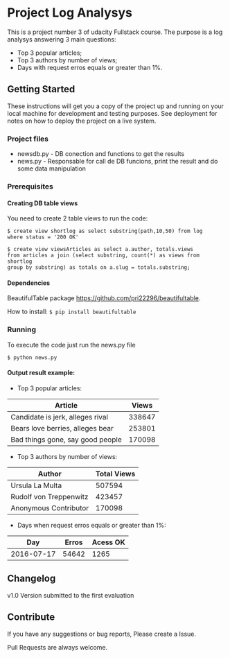 # Project Log Analysys

This is a project number 3 of udacity Fullstack course. The purpose is a log analysys answering 3 main questions:
- Top 3 popular articles;
- Top 3 authors by number of views;
- Days with request erros equals or greater than 1%.

## Getting Started

These instructions will get you a copy of the project up and running on your local machine for development and testing purposes. See deployment for notes on how to deploy the project on a live system.

### Project files
  - newsdb.py - DB conection and functions to get the results
  - news.py - Responsable for call de DB funcions, print the result and do some data manipulation

### Prerequisites

#### Creating DB table views

You need to create 2 table views to run the code:

<code>$ create view shortlog as select substring(path,10,50) from log where status = '200 OK'</code>

 <code>$ create view viewsArticles as select a.author, totals.views from articles a join (select substring, count(*) as views from shortlog group by substring) as totals on a.slug = totals.substring;</code>

#### Dependencies

 BeautifulTable package <https://github.com/pri22296/beautifultable>.

 How to install:
 <code>$ pip install beautifultable </code>

### Running

To execute the code just run the news.py file

<code>$ python news.py </code>

#### Output result example:

- Top 3 popular articles:

|             Article              | Views  |
|----------------------------------|--------|
| Candidate is jerk, alleges rival | 338647 |
| Bears love berries, alleges bear | 253801 |
| Bad things gone, say good people | 170098 |

- Top 3 authors by number of views:

|         Author         | Total Views |
|------------------------|-------------|
|    Ursula La Multa     |   507594    |
| Rudolf von Treppenwitz |   423457    |
| Anonymous Contributor  |   170098    |

- Days when request erros equals or greater than 1%:

|    Day     | Erros | Acess OK |
|------------|-------|----------|
| 2016-07-17 | 54642 |   1265   |


## Changelog

v1.0 Version submitted to the first evaluation

## Contribute

If you have any suggestions or bug reports, Please create a Issue. 

Pull Requests are always welcome.

